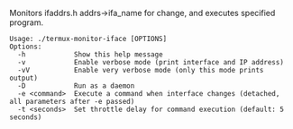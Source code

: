 Monitors ifaddrs.h addrs->ifa_name for change, and executes specified program.

```
Usage: ./termux-monitor-iface [OPTIONS]
Options:
  -h            Show this help message
  -v            Enable verbose mode (print interface and IP address)
  -vV           Enable very verbose mode (only this mode prints output)
  -D            Run as a daemon
  -e <command>  Execute a command when interface changes (detached, all parameters after -e passed)
  -t <seconds>  Set throttle delay for command execution (default: 5 seconds)
```
